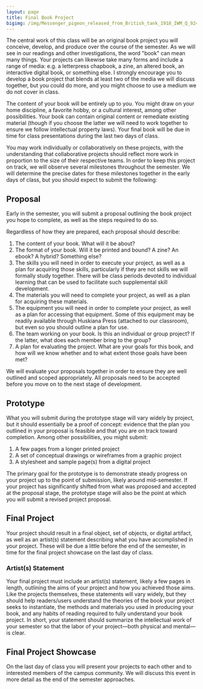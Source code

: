 ```yaml
---
layout: page
title: Final Book Project
bigimg: /img/Messenger_pigeon_released_from_British_tank_1918_IWM_Q_9247-banner.jpg
---
```


The central work of this class will be an original book project you will conceive, develop, and produce over the course of the semester. As we will see in our readings and other investigations, the word "book" can mean many things. Your projects can likewise take many forms and include a range of media: e.g. a letterpress chapbook, a zine, an altered book, an interactive digital book, or something else. I strongly encourage you to develop a book project that blends at least two of the media we will discuss together, but you could do more, and you might choose to use a medium we do not cover in class. 

The content of your book will be entirely up to you. You might draw on your home discipline, a favorite hobby, or a cultural interest, among other possibilities. Your book can contain original content or remediate existing material (though if you choose the latter we will need to work together to ensure we follow intellectual property laws). Your final book will be due in time for class presentations during the last two days of class.

You may work individually or collaboratively on these projects, with the understanding that collaborative projects should reflect more work in proportion to the size of their respective teams. In order to keep this project on track, we will observe several milestones throughout the semester. We will determine the precise dates for these milestones together in the early days of class, but you should expect to submit the following: 

## Proposal

Early in the semester, you will submit a proposal outlining the book project you hope to complete, as well as the steps required to do so. 

Regardless of how they are prepared, each proposal should describe:

1. The content of your book. What will it be about?
2. The format of your book. Will it be printed and bound? A zine? An ebook? A hybrid? Something else? 
3. The skills you will need in order to execute your project, as well as a plan for acquiring those skills, particularly if they are not skills we will formally study together. There will be class periods devoted to individual learning that can be used to facilitate such supplemental skill development. 
4. The materials you will need to complete your project, as well as a plan for acquiring these materials. 
5. The equipment you will need in order to complete your project, as well as a plan for accessing that equipment. Some of this equipment may be readily available through Huskiana Press (attached to our classroom), but even so you should outline a plan for use. 
6. The team working on your book. Is this an individual or group project? If the latter, what does each member bring to the group? 
7. A plan for evaluating the project. What are your goals for this book, and how will we know whether and to what extent those goals have been met? 

We will evaluate your proposals together in order to ensure they are well outlined and scoped appropriately. All proposals need to be accepted before you move on to the next stage of development. 

## Prototype

What you will submit during the prototype stage will vary widely by project, but it should essentially be a proof of concept: evidence that the plan you outlined in your proposal is feasible and that you are on track toward completion. Among other possibilities, you might submit:

1. A few pages from a longer printed project
2. A set of conceptual drawings or wireframes from a graphic project
3. A stylesheet and sample page(s) from a digital project

The primary goal for the prototype is to demonstrate steady progress on your project up to the point of submission, likely around mid-semester. If your project has significantly shifted from what was proposed and accepted at the proposal stage, the prototype stage will also be the point at which you will submit a revised project proposal. 

## Final Project

Your project should result in a final object, set of objects, or digital artifact, as well as an artist(s) statement describing what you have accomplished in your project. These will be due a little before the end of the semester, in time for the final project showcase on the last day of class. 

### Artist(s) Statement

Your final project must include an artist(s) statement, likely a few pages in length, outlining the aims of your project and how you achieved those aims. Like the projects themselves, these statements will vary widely, but they should help readers/users understand the theories of the book your project seeks to instantiate, the methods and materials you used in producing your book, and any habits of reading required to fully understand your book project. In short, your statement should summarize the intellectual work of your semester so that the labor of your project—both physical and mental—is clear.

## Final Project Showcase

On the last day of class you will present your projects to each other and to interested members of the campus community. We will discuss this event in more detail as the end of the semester approaches. 